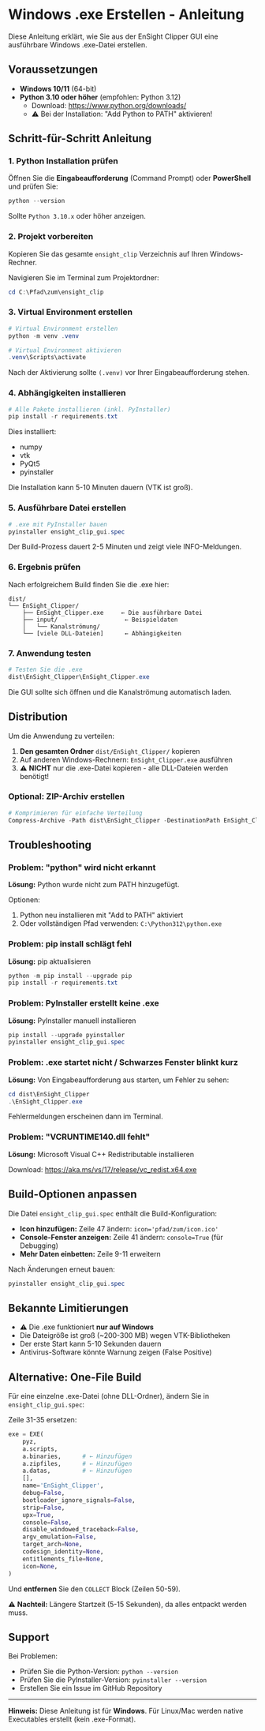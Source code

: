 # Windows .exe Erstellen - Anleitung

Diese Anleitung erklärt, wie Sie aus der EnSight Clipper GUI eine ausführbare Windows .exe-Datei erstellen.

## Voraussetzungen

- **Windows 10/11** (64-bit)
- **Python 3.10 oder höher** (empfohlen: Python 3.12)
  - Download: https://www.python.org/downloads/
  - ⚠️ Bei der Installation: "Add Python to PATH" aktivieren!

## Schritt-für-Schritt Anleitung

### 1. Python Installation prüfen

Öffnen Sie die **Eingabeaufforderung** (Command Prompt) oder **PowerShell** und prüfen Sie:

```powershell
python --version
```

Sollte `Python 3.10.x` oder höher anzeigen.

### 2. Projekt vorbereiten

Kopieren Sie das gesamte `ensight_clip` Verzeichnis auf Ihren Windows-Rechner.

Navigieren Sie im Terminal zum Projektordner:

```powershell
cd C:\Pfad\zum\ensight_clip
```

### 3. Virtual Environment erstellen

```powershell
# Virtual Environment erstellen
python -m venv .venv

# Virtual Environment aktivieren
.venv\Scripts\activate
```

Nach der Aktivierung sollte `(.venv)` vor Ihrer Eingabeaufforderung stehen.

### 4. Abhängigkeiten installieren

```powershell
# Alle Pakete installieren (inkl. PyInstaller)
pip install -r requirements.txt
```

Dies installiert:
- numpy
- vtk
- PyQt5
- pyinstaller

Die Installation kann 5-10 Minuten dauern (VTK ist groß).

### 5. Ausführbare Datei erstellen

```powershell
# .exe mit PyInstaller bauen
pyinstaller ensight_clip_gui.spec
```

Der Build-Prozess dauert 2-5 Minuten und zeigt viele INFO-Meldungen.

### 6. Ergebnis prüfen

Nach erfolgreichem Build finden Sie die .exe hier:

```
dist/
└── EnSight_Clipper/
    ├── EnSight_Clipper.exe     ← Die ausführbare Datei
    ├── input/                   ← Beispieldaten
    │   └── Kanalströmung/
    └── [viele DLL-Dateien]      ← Abhängigkeiten
```

### 7. Anwendung testen

```powershell
# Testen Sie die .exe
dist\EnSight_Clipper\EnSight_Clipper.exe
```

Die GUI sollte sich öffnen und die Kanalströmung automatisch laden.

## Distribution

Um die Anwendung zu verteilen:

1. **Den gesamten Ordner** `dist/EnSight_Clipper/` kopieren
2. Auf anderen Windows-Rechnern: `EnSight_Clipper.exe` ausführen
3. ⚠️ **NICHT** nur die .exe-Datei kopieren - alle DLL-Dateien werden benötigt!

### Optional: ZIP-Archiv erstellen

```powershell
# Komprimieren für einfache Verteilung
Compress-Archive -Path dist\EnSight_Clipper -DestinationPath EnSight_Clipper_Windows.zip
```

## Troubleshooting

### Problem: "python" wird nicht erkannt

**Lösung:** Python wurde nicht zum PATH hinzugefügt.

Optionen:
1. Python neu installieren mit "Add to PATH" aktiviert
2. Oder vollständigen Pfad verwenden: `C:\Python312\python.exe`

### Problem: pip install schlägt fehl

**Lösung:** pip aktualisieren

```powershell
python -m pip install --upgrade pip
pip install -r requirements.txt
```

### Problem: PyInstaller erstellt keine .exe

**Lösung:** PyInstaller manuell installieren

```powershell
pip install --upgrade pyinstaller
pyinstaller ensight_clip_gui.spec
```

### Problem: .exe startet nicht / Schwarzes Fenster blinkt kurz

**Lösung:** Von Eingabeaufforderung aus starten, um Fehler zu sehen:

```powershell
cd dist\EnSight_Clipper
.\EnSight_Clipper.exe
```

Fehlermeldungen erscheinen dann im Terminal.

### Problem: "VCRUNTIME140.dll fehlt"

**Lösung:** Microsoft Visual C++ Redistributable installieren

Download: https://aka.ms/vs/17/release/vc_redist.x64.exe

## Build-Optionen anpassen

Die Datei `ensight_clip_gui.spec` enthält die Build-Konfiguration:

- **Icon hinzufügen:** Zeile 47 ändern: `icon='pfad/zum/icon.ico'`
- **Console-Fenster anzeigen:** Zeile 41 ändern: `console=True` (für Debugging)
- **Mehr Daten einbetten:** Zeile 9-11 erweitern

Nach Änderungen erneut bauen:

```powershell
pyinstaller ensight_clip_gui.spec
```

## Bekannte Limitierungen

- ⚠️ Die .exe funktioniert **nur auf Windows**
- Die Dateigröße ist groß (~200-300 MB) wegen VTK-Bibliotheken
- Der erste Start kann 5-10 Sekunden dauern
- Antivirus-Software könnte Warnung zeigen (False Positive)

## Alternative: One-File Build

Für eine einzelne .exe-Datei (ohne DLL-Ordner), ändern Sie in `ensight_clip_gui.spec`:

Zeile 31-35 ersetzen:

```python
exe = EXE(
    pyz,
    a.scripts,
    a.binaries,      # ← Hinzufügen
    a.zipfiles,      # ← Hinzufügen
    a.datas,         # ← Hinzufügen
    [],
    name='EnSight_Clipper',
    debug=False,
    bootloader_ignore_signals=False,
    strip=False,
    upx=True,
    console=False,
    disable_windowed_traceback=False,
    argv_emulation=False,
    target_arch=None,
    codesign_identity=None,
    entitlements_file=None,
    icon=None,
)
```

Und **entfernen** Sie den `COLLECT` Block (Zeilen 50-59).

⚠️ **Nachteil:** Längere Startzeit (5-15 Sekunden), da alles entpackt werden muss.

## Support

Bei Problemen:
- Prüfen Sie die Python-Version: `python --version`
- Prüfen Sie die PyInstaller-Version: `pyinstaller --version`
- Erstellen Sie ein Issue im GitHub Repository

---

**Hinweis:** Diese Anleitung ist für **Windows**. Für Linux/Mac werden native Executables erstellt (kein .exe-Format).
